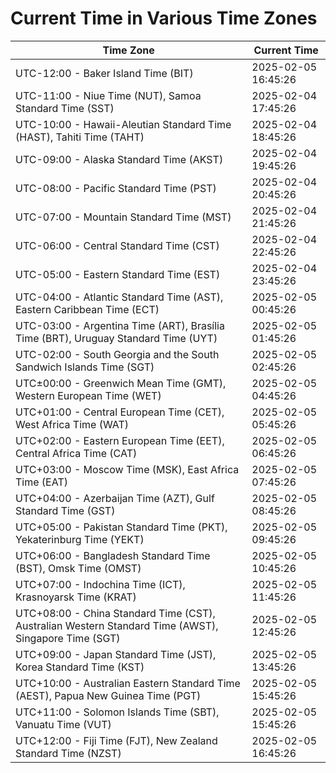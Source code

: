 # Current Time in Various Time Zones

| Time Zone | Current Time |
|-----------|--------------|
| UTC-12:00 - Baker Island Time (BIT) | 2025-02-05 16:45:26 |
| UTC-11:00 - Niue Time (NUT), Samoa Standard Time (SST) | 2025-02-04 17:45:26 |
| UTC-10:00 - Hawaii-Aleutian Standard Time (HAST), Tahiti Time (TAHT) | 2025-02-04 18:45:26 |
| UTC-09:00 - Alaska Standard Time (AKST) | 2025-02-04 19:45:26 |
| UTC-08:00 - Pacific Standard Time (PST) | 2025-02-04 20:45:26 |
| UTC-07:00 - Mountain Standard Time (MST) | 2025-02-04 21:45:26 |
| UTC-06:00 - Central Standard Time (CST) | 2025-02-04 22:45:26 |
| UTC-05:00 - Eastern Standard Time (EST) | 2025-02-04 23:45:26 |
| UTC-04:00 - Atlantic Standard Time (AST), Eastern Caribbean Time (ECT) | 2025-02-05 00:45:26 |
| UTC-03:00 - Argentina Time (ART), Brasília Time (BRT), Uruguay Standard Time (UYT) | 2025-02-05 01:45:26 |
| UTC-02:00 - South Georgia and the South Sandwich Islands Time (SGT) | 2025-02-05 02:45:26 |
| UTC±00:00 - Greenwich Mean Time (GMT), Western European Time (WET) | 2025-02-05 04:45:26 |
| UTC+01:00 - Central European Time (CET), West Africa Time (WAT) | 2025-02-05 05:45:26 |
| UTC+02:00 - Eastern European Time (EET), Central Africa Time (CAT) | 2025-02-05 06:45:26 |
| UTC+03:00 - Moscow Time (MSK), East Africa Time (EAT) | 2025-02-05 07:45:26 |
| UTC+04:00 - Azerbaijan Time (AZT), Gulf Standard Time (GST) | 2025-02-05 08:45:26 |
| UTC+05:00 - Pakistan Standard Time (PKT), Yekaterinburg Time (YEKT) | 2025-02-05 09:45:26 |
| UTC+06:00 - Bangladesh Standard Time (BST), Omsk Time (OMST) | 2025-02-05 10:45:26 |
| UTC+07:00 - Indochina Time (ICT), Krasnoyarsk Time (KRAT) | 2025-02-05 11:45:26 |
| UTC+08:00 - China Standard Time (CST), Australian Western Standard Time (AWST), Singapore Time (SGT) | 2025-02-05 12:45:26 |
| UTC+09:00 - Japan Standard Time (JST), Korea Standard Time (KST) | 2025-02-05 13:45:26 |
| UTC+10:00 - Australian Eastern Standard Time (AEST), Papua New Guinea Time (PGT) | 2025-02-05 15:45:26 |
| UTC+11:00 - Solomon Islands Time (SBT), Vanuatu Time (VUT) | 2025-02-05 15:45:26 |
| UTC+12:00 - Fiji Time (FJT), New Zealand Standard Time (NZST) | 2025-02-05 16:45:26 |
